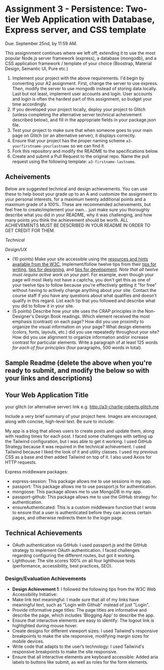 Assignment 3 - Persistence: Two-tier Web Application with Database, Express server, and CSS template
===

Due: September 25nd, by 11:59 AM.

This assignnment continues where we left off, extending it to use the most popular Node.js server framework (express), 
a database (mongodb), and a CSS application framework / template of your choice (Boostrap, Material Design, Semantic UI, Pure etc.)

1. Implement your project with the above requirements. I'd begin by converting your A2 assignment. First, change the server to use express. Then, modify the server to use mongodb instead of storing data locally. Last but not least, implement user accounts and login. User accounts and login is often the hardest part of this assignment, so budget your time accordingly.
2. If you developed your project locally, deploy your project to Glitch (unless completing the alternative server technical acheivement described below), and fill in the appropriate fields in your package.json file.
3. Test your project to make sure that when someone goes to your main page on Glitch (or an alternative server), it displays correctly.
4. Ensure that your project has the proper naming scheme `a3-yourfirstname-yourlastname` so we can find it.
5. Fork this repository and modify the README to the specifications below.
6. Create and submit a Pull Request to the original repo. Name the pull request using the following template: `a3-firstname-lastname`.

Acheivements
---

Below are suggested technical and design achievements. You can use these to help boost your grade up to an A and customize the 
assignment to your personal interests, for a maximum twenty additional points and a maximum grade of a 100%. 
These are recommended acheivements, but feel free to create/implement your own... just make sure you thoroughly describe what you did in your README, 
why it was challenging, and how many points you think the achievement should be worth. 
ALL ACHIEVEMENTS MUST BE DESCRIBED IN YOUR README IN ORDER TO GET CREDIT FOR THEM.

*Technical*
  

*Design/UX*
- (10 points) Make your site accessible using the [resources and hints available from the W3C](https://www.w3.org/WAI/), Implement/follow twelve tips from their [tips for writing](https://www.w3.org/WAI/tips/writing/), [tips for designing](https://www.w3.org/WAI/tips/designing/), and [tips for development](https://www.w3.org/WAI/tips/developing/). *Note that all twelve must require active work on your part*. 
For example, even though your page will most likely not have a captcha, you don't get this as one of your twelve tips to follow because you're effectively 
getting it "for free" without having to actively change anything about your site. 
Contact the course staff if you have any questions about what qualifies and doesn't qualify in this regard. 
List each tip that you followed and describe what you did to follow it in your site.
- (5 points) Describe how your site uses the CRAP principles in the Non-Designer's Design Book readings. 
Which element received the most emphasis (contrast) on each page? 
How did you use proximity to organize the visual information on your page? 
What design elements (colors, fonts, layouts, etc.) did you use repeatedly throughout your site? 
How did you use alignment to organize information and/or increase contrast for particular elements. 
Write a paragraph of at least 125 words *for each of four principles* (four paragraphs, 500 words in total). 

Sample Readme (delete the above when you're ready to submit, and modify the below so with your links and descriptions)
---

## Your Web Application Title

your glitch (or alternative server) link e.g. http://a3-charlie-roberts.glitch.me

Include a very brief summary of your project here. Images are encouraged, along with concise, high-level text. Be sure to include:

My app is a blog that allows users to create posts and update them, along with reading times for each post. I faced some challenges with setting up the Tailwind configuration, but I was able to get it working. I used GitHub Strategy because it was required in the technical achievement. I used Tailwind because I liked the look of it and utility classes. I used my previous CSS as a base and then added Tailwind on top of it. I also used Axios for HTTP requests.

Express middleware packages:
- express-session: This package allows me to use sessions in my app.
- passport: This package allows me to use passport.js for authentication.
- mongoose: This package allows me to use MongoDB in my app.
- passport-github: This package allows me to use the GitHub strategy for authentication.
- ensureAuthenticated: This is a custom middleware function that I wrote to ensure that a user is authenticated before they can access certain pages, and otherwise redirects them to the login page.

## Technical Achievements
- OAuth authentication via GitHub: I used passport.js and the GitHub strategy to implement OAuth authentication. I faced challenges regarding configuring the different routes, but got it working.
- Lighthouse: The site scores 100% on all four lighthouse tests (performance, accessibility, best practices, SEO).

### Design/Evaluation Achievements
- **Design Achievement 1**: I followed the following tips from the W3C Web Accessibility Initiative:
- Make link text meaningful: I made sure that all of my links have meaningful text, such as "Login with Github" instead of just "Login".
- Provide informative page titles: The page titles are informative and describe the page, which includes 'Blogging App' to describe the app.
- Ensure that interactive elements are easy to identify: The logout link is highlighted during mouse hover.
- Create designs for different viewport sizes: I used Tailwind's responsive breakpoints to make the site responsive, modifying margin sizes for mobile devices.
- Write code that adapts to the user’s technology: I used Tailwind's responsive breakpoints to make the site responsive.
- Ensure that all interactive elements are keyboard accessible: Added aria labels to buttons like submit, as well as roles for the form elements.

